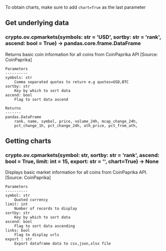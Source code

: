 To obtain charts, make sure to add `chart=True` as the last parameter

## Get underlying data 
### crypto.ov.cpmarkets(symbols: str = 'USD', sortby: str = 'rank', ascend: bool = True) -> pandas.core.frame.DataFrame

Returns basic coin information for all coins from CoinPaprika API [Source: CoinPaprika]

    Parameters
    ----------
    symbols: str
        Comma separated quotes to return e.g quotes=USD,BTC
    sortby: str
        Key by which to sort data
    ascend: bool
        Flag to sort data ascend

    Returns
    -------
    pandas.DataFrame
        rank, name, symbol, price, volume_24h, mcap_change_24h,
        pct_change_1h, pct_change_24h, ath_price, pct_from_ath,

## Getting charts 
### crypto.ov.cpmarkets(symbol: str, sortby: str = 'rank', ascend: bool = True, limit: int = 15, export: str = '', chart=True) -> None

Displays basic market information for all coins from CoinPaprika API. [Source: CoinPaprika]

    Parameters
    ----------
    symbol: str
        Quoted currency
    limit: int
        Number of records to display
    sortby: str
        Key by which to sort data
    ascend: bool
        Flag to sort data ascending
    links: bool
        Flag to display urls
    export : str
        Export dataframe data to csv,json,xlsx file

